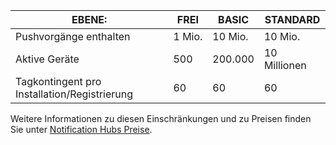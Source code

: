 
| EBENE: | FREI | BASIC | STANDARD |
| --- | --- | --- | --- |
| Pushvorgänge enthalten |1 Mio. |10 Mio. |10 Mio. |
| Aktive Geräte |500 |200.000 | 10 Millionen |
| Tagkontingent pro Installation/Registrierung |60 |60 |60 |

Weitere Informationen zu diesen Einschränkungen und zu Preisen finden Sie unter [Notification Hubs Preise](https://azure.microsoft.com/pricing/details/notification-hubs/). 



<!--HONumber=Feb17_HO2-->


